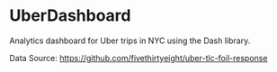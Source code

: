 # UberDashboard
Analytics dashboard for Uber trips in NYC using the Dash library.

Data Source: https://github.com/fivethirtyeight/uber-tlc-foil-response
